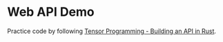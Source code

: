 # Web API Demo

Practice code by following [Tensor Programming - Building an API in Rust](https://www.youtube.com/watch?v=VMZdGX9wC4g).

